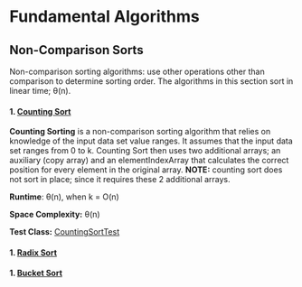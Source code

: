 # Fundamental Algorithms

## Non-Comparison Sorts
Non-comparison sorting algorithms: use other operations other than comparison to 
determine sorting order. The algorithms in this section sort in linear time; θ(n).


#### 1. [Counting Sort](https://github.com/matthewddiaz/Algorithms/blob/master/src/com/matthewddiaz/algorithms/sorting/nonComparisonSorts/Counting.java)
**Counting Sorting** is a non-comparison sorting algorithm that relies on knowledge of the
input data set value ranges. It assumes that the input data set ranges from 0 to k. Counting Sort
then uses two additional arrays; an auxiliary (copy array) and an elementIndexArray that calculates
the correct position for every element in the original array. **NOTE:** counting
sort does not sort in place; since it requires these 2 additional arrays.
 
 **Runtime**: θ(n), when k = O(n)
 
 **Space Complexity:** θ(n)
 
 **Test Class:** [CountingSortTest](https://github.com/matthewddiaz/Algorithms/blob/master/test/com/matthewddiaz/algorithms/sorting/nonComparisonSorts/CountingSortTest.java)

 
#### 1. [Radix Sort](https://github.com/matthewddiaz/Algorithms/blob/master/src/com/matthewddiaz/algorithms/sorting/nonComparisonSorts/Counting.java)

#### 1. [Bucket Sort](https://github.com/matthewddiaz/Algorithms/blob/master/src/com/matthewddiaz/algorithms/sorting/nonComparisonSorts/Counting.java)